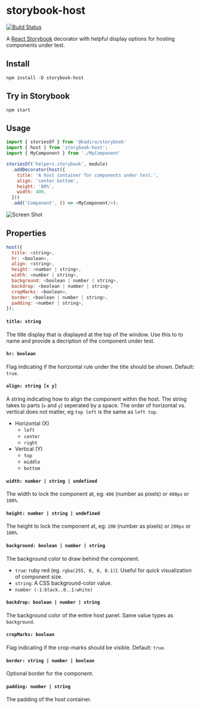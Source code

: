 # storybook-host
[![Build Status](https://travis-ci.org/philcockfield/storybook-host.svg?branch=master)](https://travis-ci.org/philcockfield/storybook-host)

A [React Storybook](https://getstorybook.io/) decorator with helpful display options
for hosting components under test.



## Install

    npm install -D storybook-host

## Try in Storybook

    npm start

## Usage

```js
import { storiesOf } from '@kadira/storybook'
import { host } from 'storybook-host';
import { MyComponent } from './MyComponent'

storiesOf('helpers.storybook', module)
  .addDecorator(host({
    title: 'A host container for components under test.',
    align: 'center bottom',
    height: '80%',
    width: 400,
  }))
  .add('Component', () => <MyComponent/>);

```

![Screen Shot](https://cloud.githubusercontent.com/assets/185555/19583290/dc0041fc-9797-11e6-9893-62bb03822eca.png)




## Properties

```js
host({
  title: <string>,
  hr: <boolean>,
  align: <string>,
  height: <number | string>,
  width: <number | string>,
  background: <boolean | number | string>,
  backdrop: <boolean | number | string>,
  cropMarks: <boolean>,
  border: <boolean | number | string>,
  padding: <number | string>,
});
```


#### `title: string`
The title display that is displayed at the top of the window.
Use this to to name and provide a decription of the component under test.

#### `hr: boolean`
Flag indicating if the horizontal rule under the title should be shown.  Default: `true`.


#### `align: string [x y]`
A string indicating how to align the component within the host. The string takes to parts (`x` and `y`) 
seperated by a space. The order of horizontal vs. vertical does not matter, 
eg `top left` is the same as `left top`.

- Horizontal (X)
    - `left`
    - `center`
    - `right`
- Vertical (Y)
    - `top`
    - `middle`
    - `bottom`


#### `width: number | string | undefined`
The width to lock the component at, eg: `400` (number as pixels) or `400px` or `100%`.

#### `height: number | string | undefined`
The height to lock the component at, eg: `200` (number as pixels) or `200px` or `100%`.

#### `background: boolean | number | string`
The background color to draw behind the component.
- `true`: ruby red (eg. `rgba(255, 0, 0, 0.1)`).  Useful for quick visualization of component size.  
- `string`: A CSS background-color value.
- `number (-1:black..0..1:white)`

#### `backdrop: boolean | number | string`
The background color of the entire host panel. Same value types as `background`.

#### `cropMarks: boolean`
Flag indicating if the crop-marks should be visible. Default: `true`.

#### `border: string | number | boolean`
Optional border for the component.

#### `padding: number | string`
The padding of the host container.

